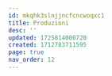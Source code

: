 ```yaml
---
id: mkqhk3slnjjncfcncwoqxc1
title: Produzioni
desc: ''
updated: 1725814000720
created: 1712783711595
page: true
nav_order: 12
---
```

